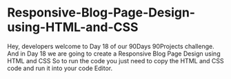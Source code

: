 # Responsive-Blog-Page-Design-using-HTML-and-CSS
Hey, developers welcome to Day 18 of our 90Days 90Projects challenge. And in Day 18 we are going to create a Responsive Blog Page Design using HTML and CSS  So to run the code you just need to copy the HTML and CSS code and run it into your code Editor.
